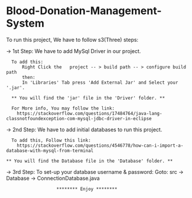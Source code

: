 # Blood-Donation-Management-System

To run this project, We have to follow s3(Three) steps:

-> 1st Step:
      We have to add MySql Driver in our project.

      To add this: 
          Right Click the   project -- > build path -- > configure build path
          then:
          In 'Libraries' Tab press 'Add External Jar' and Select your '.jar'.
      
      ** You will find the 'jar' file in the 'Driver' folder. **
      
      For More info, You may follow the link:
        https://stackoverflow.com/questions/17484764/java-lang-classnotfoundexception-com-mysql-jdbc-driver-in-eclipse
        
-> 2nd Step:
      We have to add initial databases to run this project.
      
      To add this, Follow this link:
        https://stackoverflow.com/questions/4546778/how-can-i-import-a-database-with-mysql-from-terminal
    
    ** You will find the Database file in the 'Database' folder. **
    
-> 3rd Step:
      To set-up your database username & password:
          Goto:
            src -> Database -> ConnectionDatabase.java
        
        
                       ******** Enjoy ********
